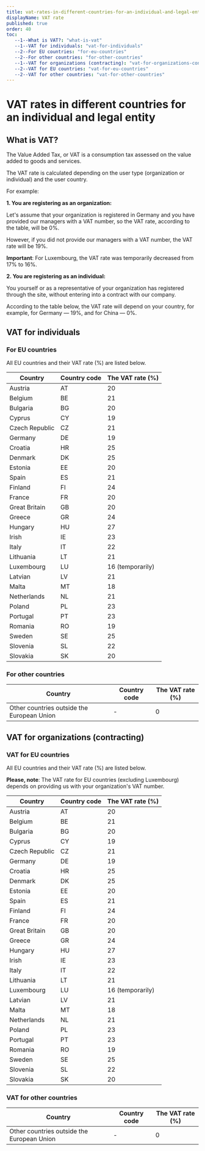 ```yaml
---
title: vat-rates-in-different-countries-for-an-individual-and-legal-entity
displayName: VAT rate
published: true
order: 40
toc:
   --1--What is VAT?: "what-is-vat"
   --1--VAT for individuals: "vat-for-individuals"
   --2--For EU countries: "for-eu-countries"
   --2--For other countries: "for-other-countries"
   --1--VAT for organizations (contracting): "vat-for-organizations-contracting"
   --2--VAT for EU countries: "vat-for-eu-countries"
   --2--VAT for other countries: "vat-for-other-countries"
---
```


# VAT rates in different countries for an individual and legal entity

## What is VAT?

The Value Added Tax, or VAT is a consumption tax assessed on the value added to goods and services.

The VAT rate is calculated depending on the user type (organization or individual) and the user country.

For example:

**1\. You are registering as an organization:**

Let's assume that your organization is registered in Germany and you have provided our managers with a VAT number, so the VAT rate, according to the table, will be 0%.

However, if you did not provide our managers with a VAT number, the VAT rate will be 19%.

**Important**: For Luxembourg, the VAT rate was temporarily decreased from 17% to 16%.

**2\. You are registering as an individual:**

You yourself or as a representative of your organization has registered through the site, without entering into a contract with our company.

According to the table below, the VAT rate will depend on your country, for example, for Germany — 19%, and for China — 0%.


## VAT for individuals

### For EU countries

All EU countries and their VAT rate (%) are listed below.

|     Сountry       |      Country code     |         The VAT rate (%)     |
| ----------------- | --------------------- | ---------------------------- |
| Austria           | AT                    | 20                           |
| Belgium           | BE                    | 21                           |
| Bulgaria          | BG                    | 20                           |
| Cyprus            | CY                    | 19                           |
| Czech Republic    | CZ                    | 21                           |
| Germany           | DE                    | 19                           |
| Croatia           | HR                    | 25                           |
| Denmark           | DK                    | 25                           |
| Estonia           | EE                    | 20                           |
| Spain             | ES                    | 21                           |
| Finland           | FI                    | 24                           |
| France            | FR                    | 20                           |
| Great Britain     | GB                    | 20                           |
| Greece            | GR                    | 24                           |
| Hungary           | HU                    | 27                           |
| Irish             | IE                    | 23                           |
| Italy             | IT                    | 22                           |
| Lithuania         | LT                    | 21                           |
| Luxembourg        | LU                    | 16 (temporarily)             |
| Latvian           | LV                    | 21                           |
| Malta             | MT                    | 18                           |
| Netherlands       | NL                    | 21                           |
| Poland            | PL                    | 23                           |
| Portugal          | PT                    | 23                           |
| Romania           | RO                    | 19                           |
| Sweden            | SE                    | 25                           |
| Slovenia          | SL                    | 22                           |
| Slovakia          | SK                    | 20                           |

### For other countries

|     Country                                |      Country code     |         The VAT rate (%)     |
| ------------------------------------------ | --------------------- | ---------------------------- |
| Other countries outside the European Union | -                     | 0                            |

## VAT for organizations (contracting)

### VAT for EU countries

All EU countries and their VAT rate (%) are listed below.

**Please, note**: The VAT rate for EU countries (excluding Luxembourg) depends on providing us with your organization's VAT number.

|     Сountry       |      Country code     |         The VAT rate (%)     |
|------------------ | --------------------- | ---------------------------- |
| Austria           | AT                    | 20                           |
| Belgium           | BE                    | 21                           |
| Bulgaria          | BG                    | 20                           |
| Cyprus            | CY                    | 19                           |
| Czech Republic    | CZ                    | 21                           |
| Germany           | DE                    | 19                           |
| Croatia           | HR                    | 25                           |
| Denmark           | DK                    | 25                           |
| Estonia           | EE                    | 20                           |
| Spain             | ES                    | 21                           |
| Finland           | FI                    | 24                           |
| France            | FR                    | 20                           |
| Great Britain     | GB                    | 20                           |
| Greece            | GR                    | 24                           |
| Hungary           | HU                    | 27                           |
| Irish             | IE                    | 23                           |
| Italy             | IT                    | 22                           |
| Lithuania         | LT                    | 21                           |
| Luxembourg        | LU                    | 16 (temporarily)             |
| Latvian           | LV                    | 21                           |
| Malta             | MT                    | 18                           |
| Netherlands       | NL                    | 21                           |
| Poland            | PL                    | 23                           |
| Portugal          | PT                    | 23                           |
| Romania           | RO                    | 19                           |
| Sweden            | SE                    | 25                           |
| Slovenia          | SL                    | 22                           |
| Slovakia          | SK                    | 20                           |

### VAT for other countries

|     Country                                |      Country code     |         The VAT rate (%)     |
| ------------------------------------------ | --------------------- | ---------------------------- |
| Other countries outside the European Union | -                     | 0                            |

